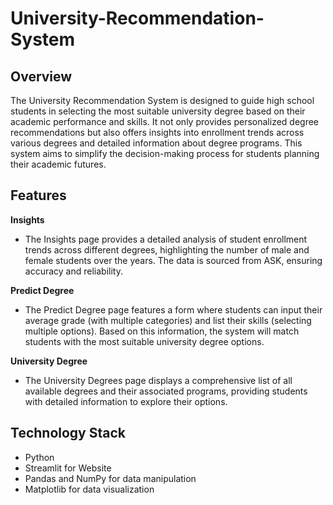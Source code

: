 # University-Recommendation-System

## Overview
The University Recommendation System is designed to guide high school students in selecting the most suitable university degree based on their academic performance and skills. It not only provides personalized degree recommendations but also offers insights into enrollment trends across various degrees and detailed information about degree programs. This system aims to simplify the decision-making process for students planning their academic futures.

## Features
**Insights**
- The Insights page provides a detailed analysis of student enrollment trends across different degrees, highlighting the number of male and female students over the years. The data is sourced from ASK, ensuring accuracy and reliability.

**Predict Degree**
- The Predict Degree page features a form where students can input their average grade (with multiple categories) and list their skills (selecting multiple options). Based on this information, the system will match students with the most suitable university degree options.

**University Degree**
- The University Degrees page displays a comprehensive list of all available degrees and their associated programs, providing students with detailed information to explore their options.

## Technology Stack
- Python
- Streamlit for Website
- Pandas and NumPy for data manipulation
- Matplotlib for data visualization
